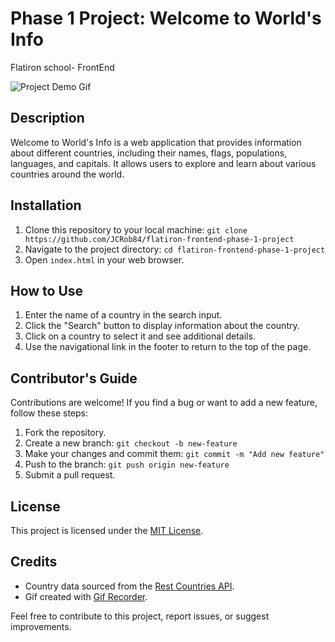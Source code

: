 # Phase 1 Project: Welcome to World's Info

Flatiron school- FrontEnd

![Project Demo Gif](demo.gif)

## Description

Welcome to World's Info is a web application that provides information about different countries, including their names, flags, populations, languages, and capitals. It allows users to explore and learn about various countries around the world.

## Installation

1. Clone this repository to your local machine: `git clone https://github.com/JCRob84/flatiron-frontend-phase-1-project`
2. Navigate to the project directory: `cd flatiron-frontend-phase-1-project`
3. Open `index.html` in your web browser.

## How to Use

1. Enter the name of a country in the search input.
2. Click the "Search" button to display information about the country.
3. Click on a country to select it and see additional details.
4. Use the navigational link in the footer to return to the top of the page.

## Contributor's Guide

Contributions are welcome! If you find a bug or want to add a new feature, follow these steps:

1. Fork the repository.
2. Create a new branch: `git checkout -b new-feature`
3. Make your changes and commit them: `git commit -m "Add new feature"`
4. Push to the branch: `git push origin new-feature`
5. Submit a pull request.

## License

This project is licensed under the [MIT License](LICENSE).

## Credits

- Country data sourced from the [Rest Countries API](https://restcountries.com).
- Gif created with [Gif Recorder](https://gifrecorder.com).

Feel free to contribute to this project, report issues, or suggest improvements.

